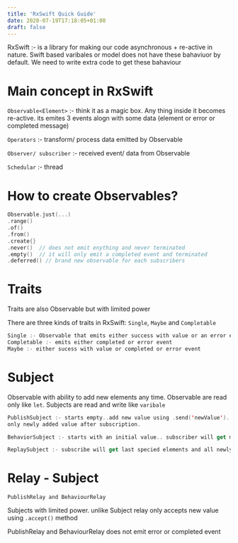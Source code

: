 ```yaml
---
title: 'RxSwift Quick Guide'
date: 2020-07-19T17:18:05+01:00
draft: false
---
```


RxSwift :- is a library for making our code asynchronous + re-active in nature. Swift based varibales or model does not have these bahaviuor by default. We need to write extra code to get these bahaviour



# Main concept in RxSwift

`Observable<Element>` :- think it as a magic box. Any thing inside it becomes re-active. its emites 3 events alogn with some data (element or error or completed message)

`Operators` :- transform/ process data emitted by Observable

`Observer/ subscriber` :- received event/ data from Observable

`Schedular` :- thread

# How to create Observables?

```swift
Observable.just(...)
.range()
.of()
.from()
.create{}
.never()  // does not emit enything and never terminated
.empty()  // it will only emit a completed event and terminated
.deferred() // brand new observable for each subscribers
```



# Traits

Traits are also Observable but with limited power

There are three kinds of traits in RxSwift: `Single`, `Maybe` and `Completable`

```swift
Single :- Observable that emits either success with value or an error event eg . Use its to get notified about an operation (file reading)
Completable :- emits either completed or error event
Maybe :- either sucess with value or completed or error event
```



# Subject

Observable with ability to add new elements any time. Observable are read only like `let`. Subjects are read and write like `varibale`

```swift
PublishSubject :- starts empty..add new value using .send('newValue').. subscriber will get 
only newly added value after subscription. 

BehaviorSubject :- starts with an initial value.. subscriber will get most recent element

ReplaySubject :- subscribe will get last specied elements and all newly added elements
```



# Relay - Subject

`PublishRelay and BehaviourRelay`

Subjects with limited power. unlike Subject relay only accepts new value using `.accept()` method

PublishRelay and BehaviourRelay does not emit error or completed event



